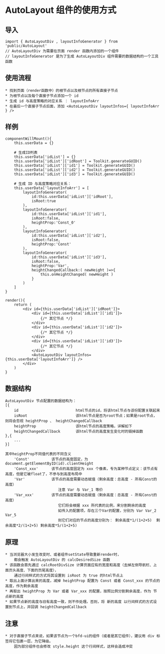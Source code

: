 
# AutoLayout 组件的使用方式
## 导入

```
import { AutoLayoutDiv , layoutInfoGenerator } from 'public/AutoLayout'
// AutoLayoutDiv 为需要在页面 render 函数内添加的一个组件
// layoutInfoGenerator 是为了生成 AutoLayoutDiv 组件需要的数据结构的一个工具函数
```

## 使用流程
    * 找到页面（render函数中）的根节点以及根节点的所有直接子节点
    * 为根节点以及每个直接子节点添加一个 id
    * 生成 id 与高度策略的对应关系 ： layoutInfoArr
    * 在最后一个直接子节点后面，添加 <AutoLayoutDiv layoutInfos={ layoutInfoArr } />

## 样例
```
componentWillMount(){
    this.userData = {}

    # 生成ID列表
    this.userData['idList'] = {}
    this.userData['idList']['idRoot'] = Toolkit.generateGUID()
    this.userData['idList']['id1'] = Toolkit.generateGUID()
    this.userData['idList']['id2'] = Toolkit.generateGUID()
    this.userData['idList']['id3'] = Toolkit.generateGUID()

    # 生成 ID 与高度策略对应关系：
    this.userData['layoutInfoArr'] = [
        layoutInfoGenerator( 
            id:this.userData['idList']['idRoot'],
            isRoot:true
        ),
        layoutInfoGenerator( 
            id:this.userData['idList']['id1'],
            isRoot:false,
            heightProp:'Const_0' 
        ),
        layoutInfoGenerator( 
            id:this.userData['idList']['id2'],
            isRoot:false,
            heightProp:'Const'
        ),
        layoutInfoGenerator( 
            id:this.userData['idList']['id3'],
            isRoot:false,
            heightProp:'Var',
            heightChangedCallback:( newHeight )=>{
                this.onHeightChanged( newHeight )
            }
        )
    ]
}

render(){
    return (
        <div id={this.userData['idList']['idRoot']}>
            <div id={this.userData['idList']['id1']}>
                {/* 其它节点 */}
            </div>
            <div id={this.userData['idList']['id2']}>
                {/* 其它节点 */}
            </div>
            <div id={this.userData['idList']['id3']}>
                {/* 其它节点 */}
            </div>
            <AutoLayoutDiv layoutInfos={this.userData['layoutInfoArr']} />
        </div>
    )
}
```

## 数据结构
```
AutoLayoutDiv 节点配置的数据结构为：
[{
    id                          html节点的id，将该html节点与该份配置关联起来
    isRoot                      该html节点是否为root节点；如果是root节点，则将会忽视 heightProp 、 heightChangedCallback
    heightProp                  该html节点的高度策略，详解如下
    heightChangedCallback       该html节点的高度发生变化时的毁掉函数
},{
    ...
}]

其中heightProp不同值代表的不同含义
    'Const'          该节点的高度固定，为 document.getElementByID(id).clientHeight
    'Const_xxx'      该节点的高度固定为 xxx 个像素，专为某种节点定义：该节点有高度，但是它被float了，不参与到高度布局中
    'Var'            该节点的高度需要动态赋值（剩余高度：总高度 - 所有Const的高度）
                        注意 Var 与 Var_1 等价
    'Var_xxx'        该节点的高度需要动态赋值（剩余高度：总高度 - 所有Const的高度）
                        它们将会根据 xxx 所代表的比例，来分割剩余的高度
                        如传入的配置项，存在三个Var的配置，分别为 Var Var_2 Var_5
                        则它们对应的节点的高度分别为： 剩余高度*1/(1+2+5)  剩余高度*2/(1+2+5) 剩余高度*5/(1+2+5)
```

## 原理
    * 当浏览器大小发生改变时、或者组件setState导致重新render时，
        都会触发 AutoLayoutDiv 的 calcDesiredSize 函数
    * 该函数会首先通过 calcRootDivSize 计算页面应有的宽度和高度（去掉左侧导航栏、上面页头高度、下面的页尾高度），
        通过行间样式的方式将其设置到 isRoot 为 true 的html节点上
    * 取出上面计算出来的高度，减掉 heightProp 配置为 Const 或者 Const_xxx 的节点的高度，作为剩余高度
    * 再取出 heightProp 为 Var 或者 Var_xxx 的配置，按照比例分割剩余高度，作为 节点新的高度
    * 如果节点新的高度与旧有高度一致，则不作处理。否则，将 新的高度 以行间样式的方式设置到节点上，并回调 heightChangedCallback

## 注意
    * 对于直接子节点来说，如果该节点为一个bfd-ui的组件（或者是其它组件），建议用 div 标签将它包裹一层，为它降级。
        因为部分组件也会修改 style.height 这个行间样式，这样会造成冲突

